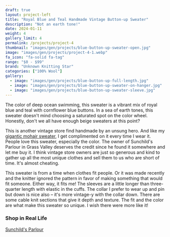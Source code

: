 ```yaml
---
draft: true
layout: project-left
title: "Royal Blue and Teal Handmade Vintage Button-up Sweater"
description: "Not an earth tone!"
date: 2024-01-11
weight: 4
gallery_limit: 4
permalink: /projects/project-4
thumbnail: "images/gen/projects/blue-button-up-sweater-open.jpg"
image: "images/gen/projects/project-4-1.webp"
fa_icon: "fa-solid fa-tag"
range: "$0 - $99"
brand: "Unknown Knitting Star"
categories: ["100% Wool"]
gallery:
  - image: "images/gen/projects/blue-button-up-full-length.jpg"
  - image: "images/gen/projects/blue-button-up-sweater-on-hanger.jpg"
  - image: "images/gen/projects/blue-button-up-sweater-sleeve.jpg"
---
```


The color of deep ocean swimming, this sweater is a vibrant mix of royal blue and teal with cornflower blue buttons. In a sea of earth tones, this sweater doesn't mind choosing a saturated spot on the color wheel. Honestly, don't we all have enough beige sweaters at this point?

This is another vintage store find handmade by an unsung hero. And like my [gigantic mohair sweater](/projects/project-2), I get complimented on it every time I wear it. People love this sweater, especially the color. The owner of Sunchild's Parlour in Grass Valley deserves the credit since he found it somewhere and let me buy it. I think vintage store owners are just so generous and kind to gather up all the most unique clothes and sell them to us who are short of time. It's almost cheating. 

This sweater is from a time when clothes fit people. Or it was made recently and the knitter ignored the pattern in favor of making something that would fit someone. Either way, it fits me! The sleeves are a little longer than three-quarter length with elastic in the cuffs. The collar I prefer to wear up and pin but down is nice also – it's more vintage-y with the collar down. There are some cable knit sections that give it depth and texture. The fit and the color are what make this sweater so unique. I wish there were more like it!

### Shop in Real Life

<i class="fa-solid fa-arrow-right"></i> [Sunchild's Parlour](https://breedelsordo.com/flashbacks/) 



